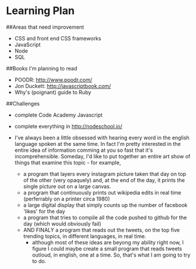 Learning Plan
=======================
##Areas that need improvement

- CSS and front end CSS frameworks
- JavaScript
- Node
- SQL

##Books I'm planning to read

- POODR: http://www.poodr.com/
- Jon Duckett: http://javascriptbook.com/
- Why's (poignant) guide to Ruby


##Challenges

- complete Code Academy Javascript
- complete everything in http://nodeschool.io/

- I've always been a little obsessed with hearing every word in the english language spoken at the same time. In fact I'm pretty interested in the entire idea of information comming at you so fast that it's incomprehensible. Someday, I'd like to put together an entire art show of things that examine this topic - for example, 
  - a program that layers every instagram picture taken that day on top of the other (very opaquely) and, at the end     of the day, it prints the single picture out on a large canvas. 
  - a program that continuously prints out wikipedia edits in real time (perferrably on a printer circa 1980)
  - a large digital display that simply counts up the number of facebook 'likes' for the day
  - a program that tries to compile all the code pushed to github for the day (which would obviously fail)
  - AND FINALY a program that reads out the tweets, on the top five trending topics, in different languages, in real      time. 
    - although most of these ideas are beyong my ability right now, I figure I could maybe create a small program          that reads tweets outloud, in english, one at a time.  So, that's what I am going to try to do. 

